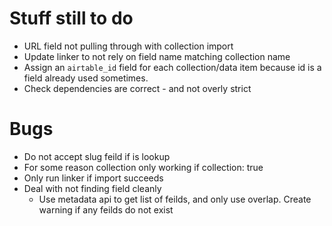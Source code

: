 # Stuff still to do

* URL field not pulling through with collection import
* Update linker to not rely on field name matching collection name
* Assign an `airtable_id` field for each collection/data item because id
  is a field already used sometimes.
* Check dependencies are correct - and not overly strict

# Bugs

* Do not accept slug feild if is lookup
* For some reason collection only working if collection: true
* Only run linker if import succeeds
* Deal with not finding field cleanly
  * Use metadata api to get list of feilds, and only use overlap. Create warning if any feilds do not exist
